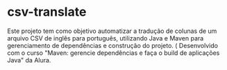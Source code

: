 # csv-translate
Este projeto tem como objetivo automatizar a tradução de colunas de um arquivo CSV de inglês para português, utilizando Java e Maven para gerenciamento de dependências e construção do projeto. ( Desenvolvido com o curso "Maven: gerencie dependências e faça o build de aplicações Java" da Alura.
